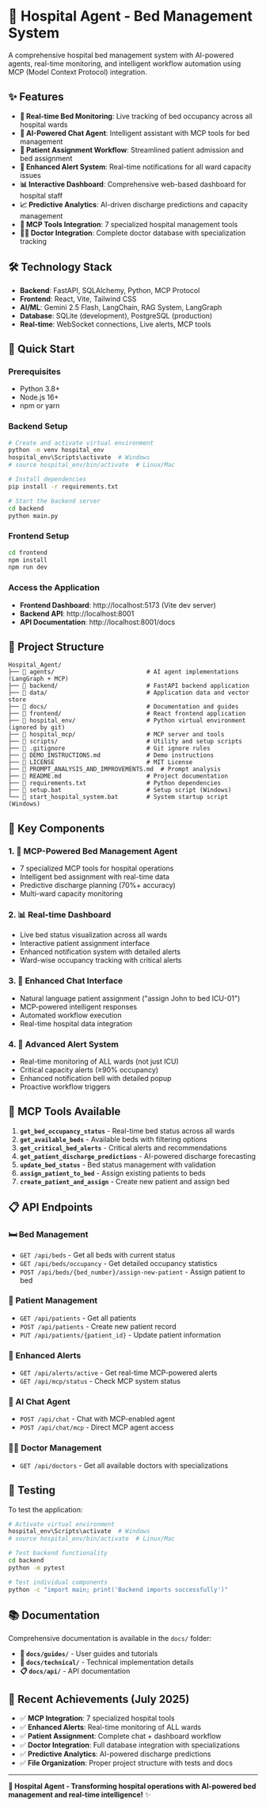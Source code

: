 # 🏥 Hospital Agent - Bed Management System

A comprehensive hospital bed management system with AI-powered agents, real-time monitoring, and intelligent workflow automation using MCP (Model Context Protocol) integration.

## ✨ Features

- **🔄 Real-time Bed Monitoring**: Live tracking of bed occupancy across all hospital wards
- **🤖 AI-Powered Chat Agent**: Intelligent assistant with MCP tools for bed management
- **👥 Patient Assignment Workflow**: Streamlined patient admission and bed assignment
- **🚨 Enhanced Alert System**: Real-time notifications for all ward capacity issues
- **📊 Interactive Dashboard**: Comprehensive web-based dashboard for hospital staff
- **📈 Predictive Analytics**: AI-driven discharge predictions and capacity management
- **🔧 MCP Tools Integration**: 7 specialized hospital management tools
- **👨‍⚕️ Doctor Integration**: Complete doctor database with specialization tracking

## 🛠 Technology Stack

- **Backend**: FastAPI, SQLAlchemy, Python, MCP Protocol
- **Frontend**: React, Vite, Tailwind CSS
- **AI/ML**: Gemini 2.5 Flash, LangChain, RAG System, LangGraph
- **Database**: SQLite (development), PostgreSQL (production)
- **Real-time**: WebSocket connections, Live alerts, MCP tools

## 🚀 Quick Start

### Prerequisites
- Python 3.8+
- Node.js 16+
- npm or yarn

### Backend Setup
```bash
# Create and activate virtual environment
python -m venv hospital_env
hospital_env\Scripts\activate  # Windows
# source hospital_env/bin/activate  # Linux/Mac

# Install dependencies
pip install -r requirements.txt

# Start the backend server
cd backend
python main.py
```

### Frontend Setup
```bash
cd frontend
npm install
npm run dev
```

### Access the Application
- **Frontend Dashboard**: http://localhost:5173 (Vite dev server)
- **Backend API**: http://localhost:8001
- **API Documentation**: http://localhost:8001/docs

## 📁 Project Structure

```
Hospital_Agent/
├── 📁 agents/                          # AI agent implementations (LangGraph + MCP)
├── 📁 backend/                         # FastAPI backend application
├── 📁 data/                            # Application data and vector store
├── 📁 docs/                            # Documentation and guides
├── 📁 frontend/                        # React frontend application
├── 📁 hospital_env/                    # Python virtual environment (ignored by git)
├── 📁 hospital_mcp/                    # MCP server and tools
├── 📁 scripts/                         # Utility and setup scripts
├── 📄 .gitignore                       # Git ignore rules
├── 📄 DEMO_INSTRUCTIONS.md             # Demo instructions
├── 📄 LICENSE                          # MIT License
├── 📄 PROMPT_ANALYSIS_AND_IMPROVEMENTS.md  # Prompt analysis
├── 📄 README.md                        # Project documentation
├── 📄 requirements.txt                 # Python dependencies
├── 📄 setup.bat                        # Setup script (Windows)
└── 📄 start_hospital_system.bat        # System startup script (Windows)
```

## 🎯 Key Components

### 1. 🤖 MCP-Powered Bed Management Agent
- 7 specialized MCP tools for hospital operations
- Intelligent bed assignment with real-time data
- Predictive discharge planning (70%+ accuracy)
- Multi-ward capacity monitoring

### 2. 📊 Real-time Dashboard
- Live bed status visualization across all wards
- Interactive patient assignment interface
- Enhanced notification system with detailed alerts
- Ward-wise occupancy tracking with critical alerts

### 3. 💬 Enhanced Chat Interface
- Natural language patient assignment ("assign John to bed ICU-01")
- MCP-powered intelligent responses
- Automated workflow execution
- Real-time hospital data integration

### 4. 🚨 Advanced Alert System
- Real-time monitoring of ALL wards (not just ICU)
- Critical capacity alerts (≥90% occupancy)
- Enhanced notification bell with detailed popup
- Proactive workflow triggers

## 🔧 MCP Tools Available

1. **`get_bed_occupancy_status`** - Real-time bed status across all wards
2. **`get_available_beds`** - Available beds with filtering options
3. **`get_critical_bed_alerts`** - Critical alerts and recommendations
4. **`get_patient_discharge_predictions`** - AI-powered discharge forecasting
5. **`update_bed_status`** - Bed status management with validation
6. **`assign_patient_to_bed`** - Assign existing patients to beds
7. **`create_patient_and_assign`** - Create new patient and assign bed

## 📋 API Endpoints

### 🛏️ Bed Management
- `GET /api/beds` - Get all beds with current status
- `GET /api/beds/occupancy` - Get detailed occupancy statistics
- `POST /api/beds/{bed_number}/assign-new-patient` - Assign patient to bed

### 👥 Patient Management
- `GET /api/patients` - Get all patients
- `POST /api/patients` - Create new patient record
- `PUT /api/patients/{patient_id}` - Update patient information

### 🚨 Enhanced Alerts
- `GET /api/alerts/active` - Get real-time MCP-powered alerts
- `GET /api/mcp/status` - Check MCP system status

### 🤖 AI Chat Agent
- `POST /api/chat` - Chat with MCP-enabled agent
- `POST /api/chat/mcp` - Direct MCP agent access

### 👨‍⚕️ Doctor Management
- `GET /api/doctors` - Get all available doctors with specializations

## 🧪 Testing

To test the application:

```bash
# Activate virtual environment
hospital_env\Scripts\activate  # Windows
# source hospital_env/bin/activate  # Linux/Mac

# Test backend functionality
cd backend
python -m pytest

# Test individual components
python -c "import main; print('Backend imports successfully')"
```

## 📚 Documentation

Comprehensive documentation is available in the `docs/` folder:

- **📖 `docs/guides/`** - User guides and tutorials
- **🔧 `docs/technical/`** - Technical implementation details
- **📋 `docs/api/`** - API documentation

## 🎊 Recent Achievements (July 2025)

- ✅ **MCP Integration**: 7 specialized hospital tools
- ✅ **Enhanced Alerts**: Real-time monitoring of ALL wards
- ✅ **Patient Assignment**: Complete chat + dashboard workflow
- ✅ **Doctor Integration**: Full database integration with specializations
- ✅ **Predictive Analytics**: AI-powered discharge predictions
- ✅ **File Organization**: Proper project structure with tests and docs

---

**🏥 Hospital Agent - Transforming hospital operations with AI-powered bed management and real-time intelligence!** ✨
